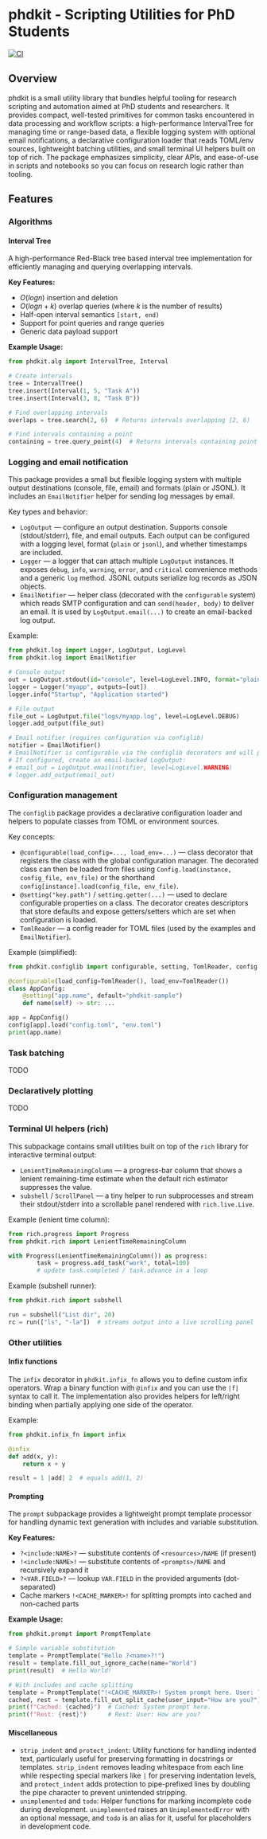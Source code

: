 # phdkit - Scripting Utilities for PhD Students

[![CI](https://github.com/cychen2021/phdkit/actions/workflows/ci.yml/badge.svg)](https://github.com/cychen2021/phdkit/actions/workflows/ci.yml)

## Overview

phdkit is a small utility library that bundles helpful tooling for research scripting and automation aimed at PhD students and researchers. It provides compact, well-tested primitives for common tasks encountered in data processing and workflow scripts: a high-performance IntervalTree for managing time or range-based data, a flexible logging system with optional email notifications, a declarative configuration loader that reads TOML/env sources, lightweight batching utilities, and small terminal UI helpers built on top of rich. The package emphasizes simplicity, clear APIs, and ease-of-use in scripts and notebooks so you can focus on research logic rather than tooling.

## Features

### Algorithms

#### Interval Tree

A high-performance Red-Black tree based interval tree implementation for efficiently managing and querying overlapping intervals.

**Key Features:**

- $O(log n)$ insertion and deletion
- $O(log n + k)$ overlap queries (where $k$ is the number of results)
- Half-open interval semantics `[start, end)`
- Support for point queries and range queries
- Generic data payload support

**Example Usage:**

```python
from phdkit.alg import IntervalTree, Interval

# Create intervals
tree = IntervalTree()
tree.insert(Interval(1, 5, "Task A"))
tree.insert(Interval(3, 8, "Task B"))

# Find overlapping intervals
overlaps = tree.search(2, 6)  # Returns intervals overlapping [2, 6)

# Find intervals containing a point
containing = tree.query_point(4)  # Returns intervals containing point 4
```

### Logging and email notification

This package provides a small but flexible logging system with multiple output destinations (console, file, email) and formats (plain or JSONL). It includes an `EmailNotifier` helper for sending log messages by email.

Key types and behavior:

- `LogOutput` — configure an output destination. Supports console (stdout/stderr), file, and email outputs. Each output can be configured with a logging level, format (`plain` or `jsonl`), and whether timestamps are included.
- `Logger` — a logger that can attach multiple `LogOutput` instances. It exposes `debug`, `info`, `warning`, `error`, and `critical` convenience methods and a generic `log` method. JSONL outputs serialize log records as JSON objects.
- `EmailNotifier` — helper class (decorated with the `configurable` system) which reads SMTP configuration and can `send(header, body)` to deliver an email. It is used by `LogOutput.email(...)` to create an email-backed log output.

Example:

```python
from phdkit.log import Logger, LogOutput, LogLevel
from phdkit.log import EmailNotifier

# Console output
out = LogOutput.stdout(id="console", level=LogLevel.INFO, format="plain")
logger = Logger("myapp", outputs=[out])
logger.info("Startup", "Application started")

# File output
file_out = LogOutput.file("logs/myapp.log", level=LogLevel.DEBUG)
logger.add_output(file_out)

# Email notifier (requires configuration via configlib)
notifier = EmailNotifier()
# EmailNotifier is configurable via the configlib decorators and will pull settings from config/env
# If configured, create an email-backed LogOutput:
# email_out = LogOutput.email(notifier, level=LogLevel.WARNING)
# logger.add_output(email_out)
```

### Configuration management

The `configlib` package provides a declarative configuration loader and helpers to populate classes from TOML or environment sources.

Key concepts:

- `@configurable(load_config=..., load_env=...)` — class decorator that registers the class with the global configuration manager. The decorated class can then be loaded from files using `Config.load(instance, config_file, env_file)` or the shorthand `config[instance].load(config_file, env_file)`.
- `@setting("key.path")` / `setting.getter(...)` — used to declare configurable properties on a class. The decorator creates descriptors that store defaults and expose getters/setters which are set when configuration is loaded.
- `TomlReader` — a config reader for TOML files (used by the examples and `EmailNotifier`).

Example (simplified):

```python
from phdkit.configlib import configurable, setting, TomlReader, config

@configurable(load_config=TomlReader(), load_env=TomlReader())
class AppConfig:
    @setting("app.name", default="phdkit-sample")
    def name(self) -> str: ...

app = AppConfig()
config[app].load("config.toml", "env.toml")
print(app.name)
```

### Task batching

TODO

### Declaratively plotting

TODO

### Terminal UI helpers (rich)

This subpackage contains small utilities built on top of the `rich` library for
interactive terminal output:

- `LenientTimeRemainingColumn` — a progress-bar column that shows a lenient
    remaining-time estimate when the default rich estimator suppresses the value.
- `subshell` / `ScrollPanel` — a tiny helper to run subprocesses and stream
    their stdout/stderr into a scrollable panel rendered with `rich.live.Live`.

Example (lenient time column):

```python
from rich.progress import Progress
from phdkit.rich import LenientTimeRemainingColumn

with Progress(LenientTimeRemainingColumn()) as progress:
        task = progress.add_task("work", total=100)
        # update task.completed / task.advance in a loop
```

Example (subshell runner):

```python
from phdkit.rich import subshell

run = subshell("List dir", 20)
rc = run(["ls", "-la"])  # streams output into a live scrolling panel
```

### Other utilities

#### Infix functions

The `infix` decorator in `phdkit.infix_fn` allows you to define custom infix operators. Wrap a binary function with `@infix` and you can use the `|f|` syntax to call it. The implementation also provides helpers for left/right binding when partially applying one side of the operator.

Example:

```python
from phdkit.infix_fn import infix

@infix
def add(x, y):
    return x + y

result = 1 |add| 2  # equals add(1, 2)
```

#### Prompting

The `prompt` subpackage provides a lightweight prompt template processor for handling dynamic text generation with includes and variable substitution.

**Key Features:**

- `?<include:NAME>?` — substitute contents of `<resources>/NAME` (if present)
- `!<include:NAME>!` — substitute contents of `<prompts>/NAME` and recursively expand it
- `?<VAR.FIELD>?` — lookup `VAR.FIELD` in the provided arguments (dot-separated)
- Cache markers `!<CACHE_MARKER>!` for splitting prompts into cached and non-cached parts

**Example Usage:**

```python
from phdkit.prompt import PromptTemplate

# Simple variable substitution
template = PromptTemplate("Hello ?<name>?!")
result = template.fill_out_ignore_cache(name="World")
print(result)  # Hello World!

# With includes and cache splitting
template = PromptTemplate("!<CACHE_MARKER>! System prompt here. User: ?<user_input>?")
cached, rest = template.fill_out_split_cache(user_input="How are you?")
print(f"Cached: {cached}")  # Cached: System prompt here.
print(f"Rest: {rest}")      # Rest: User: How are you?
```

#### Miscellaneous

- `strip_indent` and `protect_indent`: Utility functions for handling indented text, particularly useful for preserving formatting in docstrings or templates. `strip_indent` removes leading whitespace from each line while respecting special markers like `|` for preserving indentation levels, and `protect_indent` adds protection to pipe-prefixed lines by doubling the pipe character to prevent unintended stripping.
- `unimplemented` and `todo`: Helper functions for marking incomplete code during development. `unimplemented` raises an `UnimplementedError` with an optional message, and `todo` is an alias for it, useful for placeholders in development code.

